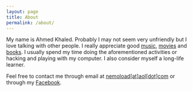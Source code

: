 ```yaml
---
layout: page
title: About
permalink: /about/
---
```

My name is Ahmed Khaled. Probably 
I may not seem very unfriendly but I love talking with other people.
I really appreciate good [music](http://www.last.fm/user/Nemoload),
[movies](http://www.imdb.com/user/ur49451939/ratings) and
[books](https://www.goodreads.com/user/show/11788339-ahmed-kh-aled).
I usually spend my time doing the aforementioned activities or hacking
and playing with my computer. I also consider myself a
long-life learner.

Feel free to contact me through email at [nemoload[at]aol[dot]com](mailto:nemoload@aol.com)
or through my [Facebook](https://www.facebook.com/nemoloadII).